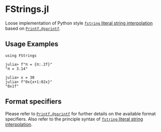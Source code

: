 # FStrings.jl

Loose implementation of Python style [`fstring` literal string interpolation][PEP 498]
based on [`Printf.@sprintf`][`Printf.@sprintf`].

## Usage Examples
```julia-repl
using FStrings

julia> f"π = {π:.2f}"
"π = 3.14"

julia> x = 30
julia> f"0x{x+1:02x}"
"0x1f"
```

## Format specifiers
Please refer to [`Printf.@sprintf`][`Printf.@sprintf`]
for further details on the available format specifiers. Also refer to the principle syntax of
[`fstring` literal string interpolation][PEP 498].


[`Printf.@sprintf`]: https://docs.julialang.org/en/v1/stdlib/Printf/#Printf.@sprintf
[PEP 498]: https://www.python.org/dev/peps/pep-0498/
